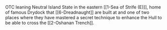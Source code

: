OTC leaning Neutral Island State in the eastern [[1-Sea of Strife (E)]], home of famous Drydock that [[6-Dreadnaught]] are built at and one of two places where they have mastered a secret technique to enhance the Hull to be able to cross the [[2-Oshanan Trench]].